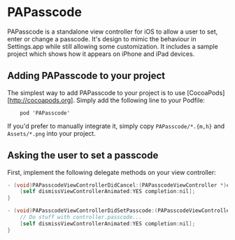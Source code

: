 # PAPasscode

PAPasscode is a standalone view controller for iOS to allow a user to set, 
enter or change a passcode. It's design to mimic the behaviour in Settings.app
while still allowing some customization. It includes a sample project which
shows how it appears on iPhone and iPad devices.

## Adding PAPasscode to your project

The simplest way to add PAPasscode to your project is to use [CocoaPods][http://cocoapods.org]. 
Simply add the following line to your Podfile:

```
	pod 'PAPasscode'
```

If you'd prefer to manually integrate it, simply copy `PAPasscode/*.{m,h}` and `Assets/*.png` 
into your project.

## Asking the user to set a passcode

First, implement the following delegate methods on your view controller:

```objective-c
- (void)PAPasscodeViewControllerDidCancel:(PAPasscodeViewController *)controller {
    [self dismissViewControllerAnimated:YES completion:nil];
}

- (void)PAPasscodeViewControllerDidSetPasscode:(PAPasscodeViewController *)controller {
	// Do stuff with controller.passcode...
    [self dismissViewControllerAnimated:YES completion:nil];
}
```
